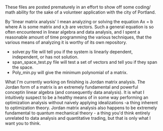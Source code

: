 These files are posted prematurely in an effort to show off some coding/ math ability for the sake of a volunteer application with the city of Portland.

By 'linear matrix analysis' I mean analyzing or solving the equation Ax = b where A is some matrix and x,b are vectors. Such a general equation is so often encountered in linear algebra and data analysis, and I spent a reasonable amount of time programming the various techniques, that the various means of analyzing it is worthy of its own repository. 

- solver.py file will tell you if the system is linearly dependent, independent, or has not solution.
- span_space_test.py file will test a set of vectors and tell you if they span the space. 
- Poly_min.py will give the minimum polynomial of a matrix.

What I'm currently working on finishing is Jordan matrix analysis. The Jordan form of a matrix is an extremely fundamental and powerful conceptin linear algebra (and consequently data analysis). It is what I intuitively suspect to be a healthy means of in some way performing an optimization analysis without naively applying idealizations -a thing inherent to optimization theory. Jordan matrix analysis also happens to be extremely fundamental to quantum mechanical theory - a thing you'd think entirely unrelated to data analysis and quantitative trading, but that is only what I want you to think.
